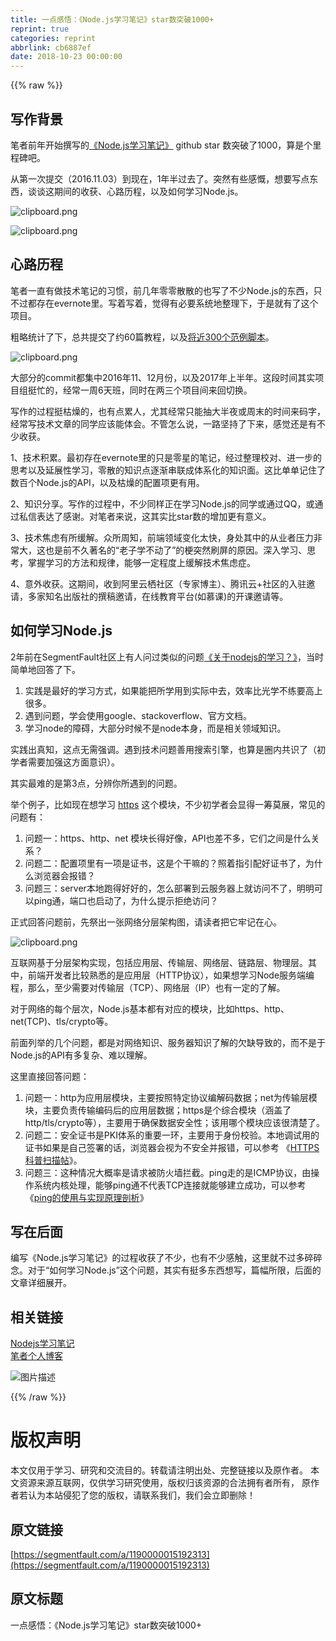 ```yaml
---
title: 一点感悟：《Node.js学习笔记》star数突破1000+
reprint: true
categories: reprint
abbrlink: cb6887ef
date: 2018-10-23 00:00:00
---
```


{{% raw %}}

                    
<h2 id="articleHeader0">写作背景</h2>
<p>笔者前年开始撰写的<a href="https://github.com/chyingp/nodejs-learning-guide" rel="nofollow noreferrer" target="_blank">《Node.js学习笔记》</a> github star 数突破了1000，算是个里程碑吧。</p>
<p>从第一次提交（2016.11.03）到现在，1年半过去了。突然有些感慨，想要写点东西，谈谈这期间的收获、心路历程，以及如何学习Node.js。</p>
<p><span class="img-wrap"><img src="https://static.alili.tech/img/bVbbUnn?w=956&amp;h=110" src="https://static.alili.tech/img/bVbbUnn?w=956&amp;h=110" alt="clipboard.png" title="clipboard.png" style="cursor: pointer; display: inline;"></span></p>
<p><span class="img-wrap"><img src="https://static.alili.tech/img/bVbbUno?w=1094&amp;h=362" src="https://static.alili.tech/img/bVbbUno?w=1094&amp;h=362" alt="clipboard.png" title="clipboard.png" style="cursor: pointer; display: inline;"></span></p>
<h2 id="articleHeader1">心路历程</h2>
<p>笔者一直有做技术笔记的习惯，前几年零零散散的也写了不少Node.js的东西，只不过都存在evernote里。写着写着，觉得有必要系统地整理下，于是就有了这个项目。</p>
<p>粗略统计了下，总共提交了约60篇教程，以及<a href="https://github.com/chyingp/nodejs-learning-guide/tree/master/examples" rel="nofollow noreferrer" target="_blank">将近300个范例脚本</a>。</p>
<p><span class="img-wrap"><img src="https://static.alili.tech/img/bVbbUnp?w=1630&amp;h=310" src="https://static.alili.tech/img/bVbbUnp?w=1630&amp;h=310" alt="clipboard.png" title="clipboard.png" style="cursor: pointer; display: inline;"></span></p>
<p>大部分的commit都集中2016年11、12月份，以及2017年上半年。这段时间其实项目组挺忙的，经常一周6天班，同时在两三个项目间来回切换。</p>
<p>写作的过程挺枯燥的，也有点累人，尤其经常只能抽大半夜或周末的时间来码字，经常写技术文章的同学应该能体会。不管怎么说，一路坚持了下来，感觉还是有不少收获。</p>
<p>1、技术积累。最初存在evernote里的只是零星的笔记，经过整理校对、进一步的思考以及延展性学习，零散的知识点逐渐串联成体系化的知识面。这比单单记住了数百个Node.js的API，以及枯燥的配置项更有用。</p>
<p>2、知识分享。写作的过程中，不少同样正在学习Node.js的同学或通过QQ，或通过私信表达了感谢。对笔者来说，这其实比star数的增加更有意义。</p>
<p>3、技术焦虑有所缓解。众所周知，前端领域变化太快，身处其中的从业者压力非常大，这也是前不久著名的“老子学不动了”的梗突然刷屏的原因。深入学习、思考，掌握学习的方法和规律，能够一定程度上缓解技术焦虑症。</p>
<p>4、意外收获。这期间，收到阿里云栖社区（专家博主）、腾讯云+社区的入驻邀请，多家知名出版社的撰稿邀请，在线教育平台(如慕课)的开课邀请等。</p>
<h2 id="articleHeader2">如何学习Node.js</h2>
<p>2年前在SegmentFault社区上有人问过类似的问题<a href="https://segmentfault.com/q/1010000006807385/a-1020000006811209">《关于nodejs的学习？》</a>，当时简单地回答了下。</p>
<ol>
<li>实践是最好的学习方式，如果能把所学用到实际中去，效率比光学不练要高上很多。</li>
<li>遇到问题，学会使用google、stackoverflow、官方文档。</li>
<li>学习node的障碍，大部分时候不是node本身，而是相关领域知识。</li>
</ol>
<p>实践出真知，这点无需强调。遇到技术问题善用搜索引擎，也算是圈内共识了（初学者需要加强这方面意识）。</p>
<p>其实最难的是第3点，分辨你所遇到的问题。</p>
<p>举个例子，比如现在想学习 <a href="https://nodejs.org/api/https.html" rel="nofollow noreferrer" target="_blank">https</a> 这个模块，不少初学者会显得一筹莫展，常见的问题有：</p>
<ol>
<li>问题一：https、http、net 模块长得好像，API也差不多，它们之间是什么关系？</li>
<li>问题二：配置项里有一项是证书，这是个干嘛的？照着指引配好证书了，为什么浏览器会报错？</li>
<li>问题三：server本地跑得好好的，怎么部署到云服务器上就访问不了，明明可以ping通，端口也启动了，为什么提示拒绝访问？</li>
</ol>
<p>正式回答问题前，先祭出一张网络分层架构图，请读者把它牢记在心。</p>
<p><span class="img-wrap"><img src="https://static.alili.tech/img/bVbbUnq?w=698&amp;h=474" src="https://static.alili.tech/img/bVbbUnq?w=698&amp;h=474" alt="clipboard.png" title="clipboard.png" style="cursor: pointer; display: inline;"></span></p>
<p>互联网基于分层架构实现，包括应用层、传输层、网络层、链路层、物理层。其中，前端开发者比较熟悉的是应用层（HTTP协议），如果想学习Node服务端编程，那么，至少需要对传输层（TCP）、网络层（IP）也有一定的了解。</p>
<p>对于网络的每个层次，Node.js基本都有对应的模块，比如https、http、net(TCP)、tls/crypto等。</p>
<p>前面列举的几个问题，都是对网络知识、服务器知识了解的欠缺导致的，而不是于Node.js的API有多复杂、难以理解。</p>
<p>这里直接回答问题：</p>
<ol>
<li>问题一：http为应用层模块，主要按照特定协议编解码数据；net为传输层模块，主要负责传输编码后的应用层数据；https是个综合模块（涵盖了http/tls/crypto等），主要用于确保数据安全性；该用哪个模块应该很清楚了。</li>
<li>问题二：安全证书是PKI体系的重要一环，主要用于身份校验。本地调试用的证书如果是自己签署的话，浏览器会视为不安全并报错，可以参考 《<a href="https://www.chyingp.com/posts/what-is-https/" rel="nofollow noreferrer" target="_blank">HTTPS科普扫描帖</a>》。</li>
<li>问题三：这种情况大概率是请求被防火墙拦截。ping走的是ICMP协议，由操作系统内核处理，能够ping通不代表TCP连接就能够建立成功，可以参考 《<a href="https://www.chyingp.com/posts/understanding-ping/" rel="nofollow noreferrer" target="_blank">ping的使用与实现原理剖析</a>》</li>
</ol>
<h2 id="articleHeader3">写在后面</h2>
<p>编写《Node.js学习笔记》的过程收获了不少，也有不少感触，这里就不过多碎碎念。对于“如何学习Node.js”这个问题，其实有挺多东西想写，篇幅所限，后面的文章详细展开。</p>
<h2 id="articleHeader4">相关链接</h2>
<p><a href="https://github.com/chyingp/nodejs-learning-guide" rel="nofollow noreferrer" target="_blank">Nodejs学习笔记</a><br><a href="http://www.chyingp.com" rel="nofollow noreferrer" target="_blank">笔者个人博客</a></p>
<p><span class="img-wrap"><img src="https://static.alili.tech/img/bVbbUnr?w=300&amp;h=390" src="https://static.alili.tech/img/bVbbUnr?w=300&amp;h=390" alt="图片描述" title="图片描述" style="cursor: pointer; display: inline;"></span></p>

                
{{% /raw %}}

# 版权声明
本文仅用于学习、研究和交流目的。转载请注明出处、完整链接以及原作者。
本文资源来源互联网，仅供学习研究使用，版权归该资源的合法拥有者所有，
原作者若认为本站侵犯了您的版权，请联系我们，我们会立即删除！

## 原文链接
[https://segmentfault.com/a/1190000015192313](https://segmentfault.com/a/1190000015192313)

## 原文标题
一点感悟：《Node.js学习笔记》star数突破1000+
